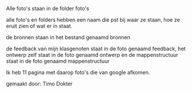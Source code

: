 Alle foto's staan in de folder foto's

alle foto's en folders hebben een naam die pst bij waar ze staan, hoe ze eruit zien of wat er in staat.

de bronnen staan in het bestand genaamd bronnen

de feedback van mijn klasgenoten staat in de foto genaamd feedback, het ontwerp zelf staat in de foto genaamd ontwerp en de mappenstructuur staat in de foto genaamd mappenstructuur

Ik heb 11 pagina met daarop foto's die van google afkomen.

gemaakt door: Timo Dokter

